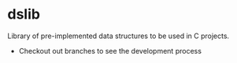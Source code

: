 # dslib
Library of pre-implemented data structures to be used in C projects.

- Checkout out branches to see the development process
